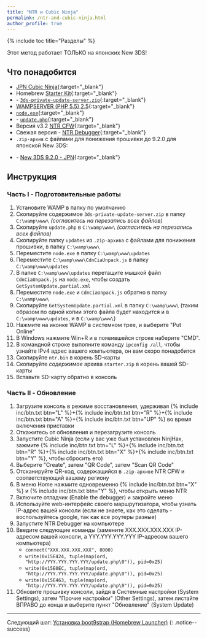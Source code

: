 ```yaml
---
title: "NTR и Cubic Ninja"
permalink: /ntr-and-cubic-ninja.html
author_profile: true
---
```

{% include toc title="Разделы" %}

Этот метод работает ТОЛЬКО на японских New 3DS!

## Что понадобится

* [JPN Cubic Ninja](https://www.amazon.com/dp/B004QL7M0A){:target="_blank"}
* Homebrew [Starter Kit](http://smealum.github.io/ninjhax2/starter.zip){:target="_blank"}
* <i class="fa fa-magnet" aria-hidden="true" title="Это magnet-ссылка. Воспользуйтесь торрент-клиентом, чтобы скачать этот файл."></i> - [`3ds-private-update-server.zip`](magnet:?xt=urn:btih:8623e580752f22940d96630ef723ce30a707b22e&dn=3ds-private-update-server.zip&tr=udp%3A%2F%2Ftracker.coppersurfer.tk%3A6969%2Fannounce&tr=udp%3A%2F%2Ftracker.opentrackr.org%3A1337%2Fannounce&tr=http%3A%2F%2Ftracker.opentrackr.org%3A1337%2Fannounce&tr=udp%3A%2F%2Fzer0day.ch%3A1337%2Fannounce&tr=udp%3A%2F%2Ftracker.leechers-paradise.org%3A6969%2Fannounce&tr=udp%3A%2F%2F9.rarbg.com%3A2710%2Fannounce&tr=udp%3A%2F%2Fexplodie.org%3A6969%2Fannounce&tr=http%3A%2F%2Fexplodie.org%3A6969%2Fannounce&tr=http%3A%2F%2Fp4p.arenabg.com%3A1337%2Fannounce&tr=udp%3A%2F%2Fp4p.arenabg.com%3A1337%2Fannounce&tr=http%3A%2F%2Ftracker.aletorrenty.pl%3A2710%2Fannounce&tr=udp%3A%2F%2Ftracker.aletorrenty.pl%3A2710%2Fannounce&tr=http%3A%2F%2Ftracker.baravik.org%3A6970%2Fannounce&tr=http%3A%2F%2Ftracker1.wasabii.com.tw%3A6969%2Fannounce&tr=udp%3A%2F%2Ftracker.piratepublic.com%3A1337%2Fannounce&tr=http%3A%2F%2Ftracker.tfile.me%2Fannounce&tr=udp%3A%2F%2Ftorrent.gresille.org%3A80%2Fannounce&tr=http%3A%2F%2Ftorrent.gresille.org%2Fannounce&tr=udp%3A%2F%2Ftracker.kicks-ass.net%3A80%2Fannounce&tr=udp%3A%2F%2Ftracker.internetwarriors.net%3A1337%2Fannounce){:target="_blank"}
* [WAMPSERVER (PHP 5.5) 2.5](http://www.wampserver.com/en/#download-wrapper){:target="_blank"}
* [`node.exe`](http://nodejs.org/dist/latest/win-x86/node.exe){:target="_blank"}
* <i class="fa fa-magnet" aria-hidden="true" title="Это magnet-ссылка. Воспользуйтесь торрент-клиентом, чтобы скачать этот файл."></i> - [`update.php`](magnet:?xt=urn:btih:cd7e59ea9744115913b561dbde15f8d68e713507&dn=update.php&tr=udp%3A%2F%2Ftracker.coppersurfer.tk%3A6969%2Fannounce&tr=udp%3A%2F%2Ftracker.opentrackr.org%3A1337%2Fannounce&tr=http%3A%2F%2Ftracker.opentrackr.org%3A1337%2Fannounce&tr=udp%3A%2F%2Fzer0day.ch%3A1337%2Fannounce&tr=udp%3A%2F%2Ftracker.leechers-paradise.org%3A6969%2Fannounce&tr=udp%3A%2F%2F9.rarbg.com%3A2710%2Fannounce&tr=udp%3A%2F%2Fexplodie.org%3A6969%2Fannounce&tr=http%3A%2F%2Fexplodie.org%3A6969%2Fannounce&tr=http%3A%2F%2Fp4p.arenabg.com%3A1337%2Fannounce&tr=udp%3A%2F%2Fp4p.arenabg.com%3A1337%2Fannounce&tr=http%3A%2F%2Ftracker.aletorrenty.pl%3A2710%2Fannounce&tr=udp%3A%2F%2Ftracker.aletorrenty.pl%3A2710%2Fannounce&tr=http%3A%2F%2Ftracker.baravik.org%3A6970%2Fannounce&tr=http%3A%2F%2Ftracker1.wasabii.com.tw%3A6969%2Fannounce&tr=udp%3A%2F%2Ftracker.piratepublic.com%3A1337%2Fannounce&tr=http%3A%2F%2Ftracker.tfile.me%2Fannounce&tr=udp%3A%2F%2Ftorrent.gresille.org%3A80%2Fannounce&tr=http%3A%2F%2Ftorrent.gresille.org%2Fannounce&tr=udp%3A%2F%2Ftracker.kicks-ass.net%3A80%2Fannounce&tr=udp%3A%2F%2Ftracker.internetwarriors.net%3A1337%2Fannounce){:target="_blank"}
* Версия v3.2 [NTR CFW](https://github.com/44670/BootNTR/releases/tag/3.2){:target="_blank"}
* Свежая версия <i class="fa fa-magnet" aria-hidden="true" title="Это magnet-ссылка. Воспользуйтесь торрент-клиентом, чтобы скачать этот файл."></i> - [NTR Debugger](magnet:?xt=urn:btih:66274cee542bef7745792714673bf2be4d606496&dn=NTR%20Debugger.zip&tr=udp%3A%2F%2Ftracker.coppersurfer.tk%3A6969%2Fannounce&tr=udp%3A%2F%2Ftracker.opentrackr.org%3A1337%2Fannounce&tr=http%3A%2F%2Ftracker.opentrackr.org%3A1337%2Fannounce&tr=udp%3A%2F%2Fzer0day.ch%3A1337%2Fannounce&tr=udp%3A%2F%2Ftracker.leechers-paradise.org%3A6969%2Fannounce&tr=udp%3A%2F%2F9.rarbg.com%3A2710%2Fannounce&tr=udp%3A%2F%2Fexplodie.org%3A6969%2Fannounce&tr=http%3A%2F%2Fexplodie.org%3A6969%2Fannounce&tr=http%3A%2F%2Fp4p.arenabg.com%3A1337%2Fannounce&tr=udp%3A%2F%2Fp4p.arenabg.com%3A1337%2Fannounce&tr=http%3A%2F%2Ftracker.aletorrenty.pl%3A2710%2Fannounce&tr=udp%3A%2F%2Ftracker.aletorrenty.pl%3A2710%2Fannounce&tr=http%3A%2F%2Ftracker.baravik.org%3A6970%2Fannounce&tr=http%3A%2F%2Ftracker1.wasabii.com.tw%3A6969%2Fannounce&tr=udp%3A%2F%2Ftracker.piratepublic.com%3A1337%2Fannounce&tr=http%3A%2F%2Ftracker.tfile.me%2Fannounce&tr=udp%3A%2F%2Ftorrent.gresille.org%3A80%2Fannounce&tr=http%3A%2F%2Ftorrent.gresille.org%2Fannounce&tr=udp%3A%2F%2Ftracker.kicks-ass.net%3A80%2Fannounce&tr=udp%3A%2F%2Ftracker.internetwarriors.net%3A1337%2Fannounce){:target="_blank"}
* `.zip-архив` с файлами для понижения прошивки до 9.2.0 для японской New 3DS:  
 +    <i class="fa fa-magnet" aria-hidden="true" title="Это magnet-ссылка. Воспользуйтесь торрент-клиентом, чтобы скачать этот файл."></i> - [New 3DS 9.2.0 - JPN](magnet:?xt=urn:btih:c8630ed31b53637b9023bd4dc1ce38362bb8ecd9&dn=9.2.0-20J%28Full%29%5Fn3DS.zip&tr=udp%3A%2F%2Ftracker.coppersurfer.tk%3A6969%2Fannounce&tr=udp%3A%2F%2Ftracker.opentrackr.org%3A1337%2Fannounce&tr=http%3A%2F%2Ftracker.opentrackr.org%3A1337%2Fannounce&tr=udp%3A%2F%2Fzer0day.ch%3A1337%2Fannounce&tr=udp%3A%2F%2Ftracker.leechers-paradise.org%3A6969%2Fannounce&tr=udp%3A%2F%2F9.rarbg.com%3A2710%2Fannounce&tr=http%3A%2F%2Fexplodie.org%3A6969%2Fannounce&tr=udp%3A%2F%2Fexplodie.org%3A6969%2Fannounce&tr=http%3A%2F%2Fp4p.arenabg.com%3A1337%2Fannounce&tr=udp%3A%2F%2Fp4p.arenabg.com%3A1337%2Fannounce&tr=http%3A%2F%2Ftracker.aletorrenty.pl%3A2710%2Fannounce&tr=udp%3A%2F%2Ftracker.aletorrenty.pl%3A2710%2Fannounce&tr=http%3A%2F%2Ftracker1.wasabii.com.tw%3A6969%2Fannounce&tr=http%3A%2F%2Ftracker.baravik.org%3A6970%2Fannounce&tr=udp%3A%2F%2Ftracker.piratepublic.com%3A1337%2Fannounce&tr=http%3A%2F%2Ftracker.tfile.me%2Fannounce&tr=http%3A%2F%2Ftorrent.gresille.org%2Fannounce&tr=udp%3A%2F%2Ftorrent.gresille.org%3A80%2Fannounce&tr=udp%3A%2F%2Ftracker.kicks-ass.net%3A80%2Fannounce&tr=http%3A%2F%2Ftracker.kicks-ass.net%2Fannounce){:target="_blank"}     

## Инструкция

### Часть I - Подготовительные работы

1. Установите WAMP в папку по умолчанию
1. Скопируйте содержимое `3ds-private-update-server.zip` в папку `C:\wamp\www\` *(согласитесь на перезапись всех файлов)*
1. Скопируйте `update.php` в `C:\wamp\www\` *(согласитесь на перезапись всех файлов)*
1. Скопируйте папку `updates` из `.zip-архива` с файлами для понижения прошивки, в папку `C:\wamp\www\`
1. Переместите `node.exe` в папку `C:\wamp\www\updates`
1. Переместите `C:\wamp\www\CdnCiaUnpack.js` в папку `C:\wamp\www\updates`
1. В папке `C:\wamp\www\updates` перетащите мышкой файл `CdnCiaUnpack.js` на `node.exe`, чтобы создать `GetSystemUpdate.partial.xml`
1. Переместите `node.exe` и `CdnCiaUnpack.js` обратно в папку `C:\wamp\www\`
1. Скопируйте `GetSystemUpdate.partial.xml` в папку `C:\wamp\www\` (таким образом по одной копии этого файла будет находится и в `C:\wamp\www\updates`, и в `C:\wamp\www\`)
1. Нажмите на иконке WAMP в системном трее, и выберите "Put Online"
1. В Windows нажмите Win+R и в появившейся строке наберите "CMD".
1. В командной строке выполните команду `ipconfig /all`, чтобы узнайте IPv4 адрес вашего компьютера, он вам скоро понадобится
1. Скопируйте `ntr.bin` в корень SD-карты
1. Скопируйте _содержимое_ архива `starter.zip` в корень вашей SD-карты
1. Вставьте SD-карту обратно в консоль

### Часть II - Обновление
<a name="part2">

1. Загрузите консоль в режиме восстановления, удерживая {% include inc/btn.txt btn="L" %}+{% include inc/btn.txt btn="R" %}+{% include inc/btn.txt btn="A" %}+{% include inc/btn.txt btn="UP" %} во время включения приставки
1. Откажитесь от обновления и перезагрузите консоль
1. Запустите Cubic Ninja (если у вас уже был установлен NinjHax, зажмите {% include inc/btn.txt btn="L" %}+{% include inc/btn.txt btn="R" %}+{% include inc/btn.txt btn="X" %}+{% include inc/btn.txt btn="Y" %}, чтобы сбросить его)
1. Выберите "Create", затем "QR Code", затем "Scan QR Code"
1. Отсканируйте QR-код, содержащийся в `.zip-архиве` NTR CFW и соответствующий вашему региону
1. В меню Home нажмите одновременно {% include inc/btn.txt btn="X" %} и {% include inc/btn.txt btn="Y" %}, чтобы открыть меню NTR
1. Включите отладчик (Enable the debugger) и закройте меню
1. Используйте web-интерфейс своего маршрутизатора, чтобы узнать IP-адрес вашей консоли (если не знаете, как это сделать - воспользуйтесь google, так как все роутеры разные)
1. Запустите NTR Debugger на компьютере
1. Введите следующие команды (замените XXX.XXX.XXX.XXX IP-адресом вашей консоли, а YYY.YYY.YYY.YYY IP-адресом вашего компьютера)    
    + `connect("XXX.XXX.XXX.XXX", 8000)`
    + `write(0x15E424, tuple(map(ord, "http://YYY.YYY.YYY.YYY/update.php\0")), pid=0x25)`
    + `write(0x15E0EC, tuple(map(ord, "http://YYY.YYY.YYY.YYY/update.php\0")), pid=0x25)`
    + `write(0x15E463, tuple(map(ord, "http://YYY.YYY.YYY.YYY/update.php\0")), pid=0x25)`
1. Обновите прошивку консоли, зайдя в Системные настройки (System Settings), затем "Прочие настройки" (Other Settings), затем листайте ВПРАВО до конца и выберите пункт "Обновление" (System Update)

___

Следующий шаг: [Установка boot9strap (Homebrew Launcher)](installing-boot9strap-homebrew-launcher)
{: .notice--success}